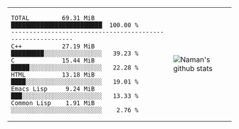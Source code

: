<table>
  <tr>
    <td>
<div>

<!--START_SECTION:top_language-->
```text
TOTAL         69.31 MiB █████████████████████████  100.00 %
-----------------------------------------------------------
C++           27.19 MiB █████████░░░░░░░░░░░░░░░░   39.23 %
C             15.44 MiB █████░░░░░░░░░░░░░░░░░░░░   22.28 %
HTML          13.18 MiB ████░░░░░░░░░░░░░░░░░░░░░   19.01 %
Emacs Lisp     9.24 MiB ███░░░░░░░░░░░░░░░░░░░░░░   13.33 %
Common Lisp    1.91 MiB ░░░░░░░░░░░░░░░░░░░░░░░░░    2.76 %
```
<!--END_SECTION:top_language-->

</div>
    </td>
    <td>
       <img src="https://github-readme-stats.vercel.app/api?username=namandixit&show_icons=true&count_private=true&theme=graywhite&hide_rank=true" alt="Naman's github stats"> 
    </td>
  </tr>
</table>

<!--
**namandixit/namandixit** is a ✨ _special_ ✨ repository because its `README.md` (this file) appears on your GitHub profile.

Here are some ideas to get you started:

- 🔭 I’m currently working on ...
- 🌱 I’m currently learning ...
- 👯 I’m looking to collaborate on ...
- 🤔 I’m looking for help with ...
- 💬 Ask me about ...
- 📫 How to reach me: ...
- 😄 Pronouns: ...
- ⚡ Fun fact: ...
-->
